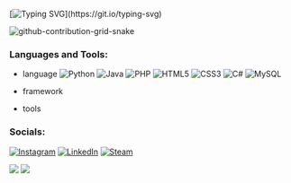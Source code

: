 [![Typing SVG](https://readme-typing-svg.demolab.com?font=Fira+Code&pause=1000&color=8080FF&width=720&lines=Hi%2C+I'm+ShowXD.++I+am+currently+studying+at+Feng-Chia+University.)](https://git.io/typing-svg)

![github-contribution-grid-snake](https://user-images.githubusercontent.com/89845641/218791674-c52db856-24d2-429f-8867-170c365730d1.svg)

 ### Languages and Tools:
- language
![Python](https://img.shields.io/badge/python-3670A0?style=for-the-badge&logo=python&logoColor=ffdd54)
![Java](https://img.shields.io/badge/Java-%23E34F26.svg?style=for-the-badge&logo=java&logoColor=white)
![PHP](https://img.shields.io/badge/PHP-%23E34F26.svg?style=for-the-badge&logo=php&logoColor=white)
![HTML5](https://img.shields.io/badge/html5-%23E34F26.svg?style=for-the-badge&logo=html5&logoColor=white)
![CSS3](https://img.shields.io/badge/css3-%231572B6.svg?style=for-the-badge&logo=css3&logoColor=white)
![C#](https://img.shields.io/badge/c%23-%23239120.svg?style=for-the-badge&logo=c-sharp&logoColor=white)
![MySQL](https://img.shields.io/badge/mysql-%2300f.svg?style=for-the-badge&logo=mysql&logoColor=white)

- framework


- tools


### Socials:
[![Instagram](https://img.shields.io/badge/-Instagram-090909?style=for-the-badge&logo=instagram&logoColor=B4068E)](https://www.instagram.com/dxp_10)
[![LinkedIn](https://img.shields.io/badge/-LinkedIn-090909?style=for-the-badge&logo=linkedin&logoColor=007BB6)](https://ua.linkedin.com/in/evgeniy-han-356a16254?trk=people-guest_people_search-card)
[![Steam](https://img.shields.io/badge/steam-%23000000.svg?style=for-the-badge&logo=steam&logoColor=white)](https://steamcommunity.com/profiles/76561198846102391/)


![](https://github-profile-summary-cards.vercel.app/api/cards/stats?username=dxp10&theme=github_dark) 
![](https://komarev.com/ghpvc/?username=dxp10)
